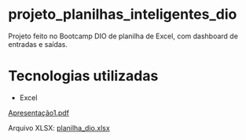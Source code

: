 # projeto_planilhas_inteligentes_dio
Projeto feito no Bootcamp DIO de planilha de Excel, com dashboard de entradas e saídas.

# Tecnologias utilizadas
- Excel

[Apresentação1.pdf](https://github.com/user-attachments/files/18327465/Apresentacao1.pdf)




Arquivo XLSX: [planilha_dio.xlsx](https://github.com/user-attachments/files/18327409/planilha_dio.xlsx)
